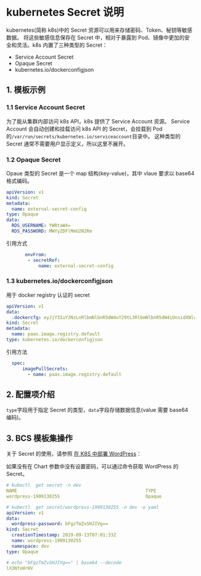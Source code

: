 # kubernetes Secret 说明

kubernetes(简称 k8s)中的 Secret 资源可以用来存储密码、Token、秘钥等敏感数据。 将这些敏感信息保存在 Secret 中，相对于暴露到 Pod、镜像中更加的安全和灵活。k8s 内置了三种类型的 Secret：
- Service Account Secret
- Opaque Secret
- kubernetes.io/dockerconfigjson

## 1. 模板示例
### 1.1 Service Account Secret

为了能从集群内部访问 k8s API，k8s 提供了 Service Account 资源。 Service Account 会自动创建和挂载访问 k8s API 的 Secret，会挂载到 Pod 的`/var/run/secrets/kubernetes.io/serviceaccount`目录中。 这种类型的 Secret 通常不需要用户显示定义，所以这里不展开。

### 1.2 Opaque Secret

Opaue 类型的 Secret 是一个 map 结构(key-value)，其中 vlaue 要求以 base64 格式编码。
```yml
apiVersion: v1
kind: Secret
metadata:
  name: external-secret-config
type: Opaque
data:
  RDS_USERNAME: YWRtaW4=
  RDS_PASSWORD: MWYyZDFlMmU2N2Rm
```
引用方式
```yml
       envFrom:
        - secretRef:
            name: external-secret-config
```
### 1.3 kubernetes.io/dockerconfigjson
用于 docker registry 认证的 secret
```yml
apiVersion: v1
data:
  .dockercfg: eyJjY3IuY2NzLnRlbmNlbnR5dW4uY29tL3RlbmNlbnR5dW4iOnsidXNlcm5hbWUiOiIzMzIxMzM3OTk0IiwicGFzc3dvcmQiOiIxMjM0NTYuY29tIiwiZW1haWwiOiIzMzIxMzM3OTk0QHFxLmNvbSIsImF1dGgiOiJNek15TVRNek56azVORG94TWpNME5UWXVZMjl0In19
kind: Secret
metadata:
  name: paas.image.registry.default
type: kubernetes.io/dockerconfigjson
```
引用方法
```yml
  spec:
      imagePullSecrets:
        - name: paas.image.registry.default
```

## 2. 配置项介绍

`type`字段用于指定 Secret 的类型，`data`字段存储数据信息(value 需要 base64 编码)。

## 3. BCS 模板集操作

关于 Secret 的使用，请参照 [在 K8S 中部署 WordPress](../../../Scenes/Deploy_wordpress.md)：

如果没有在 Chart 参数中没有设置密码，可以通过命令获取 WordPress 的 Secret。

```yaml
# kubectl  get secret -n dev
NAME                                                TYPE                                  DATA   AGE
wordpress-1909130255                                Opaque                                1      4h37m

# kubectl  get secret/wordpress-1909130255 -n dev -o yaml
apiVersion: v1
data:
  wordpress-password: bFgzTmZvSHJIVg==
kind: Secret
  creationTimestamp: 2019-09-13T07:01:33Z
  name: wordpress-1909130255
  namespace: dev
type: Opaque

# echo "bFgzTmZvSHJIVg==" | base64 --decode
lX3NfoHrHV
```
